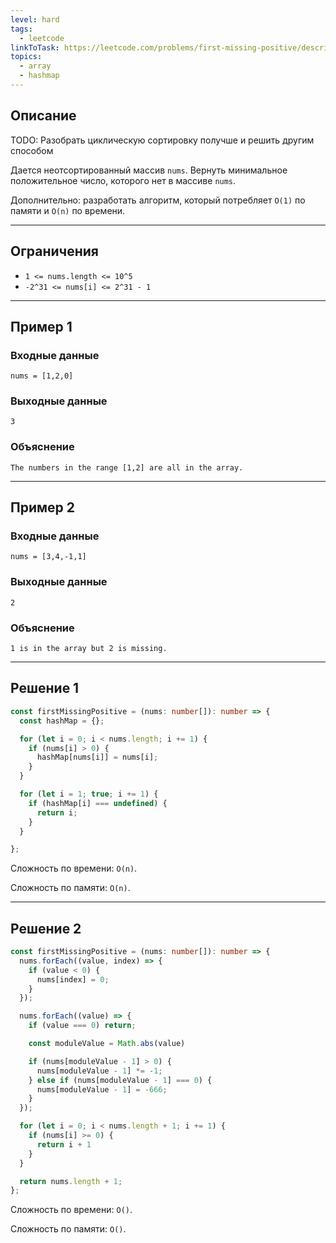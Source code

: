 ```yaml
---
level: hard
tags:
  - leetcode
linkToTask: https://leetcode.com/problems/first-missing-positive/description/
topics:
  - array
  - hashmap
---
```

## Описание

TODO: Разобрать циклическую сортировку получше и решить другим способом

Дается неотсортированный массив `nums`. Вернуть минимальное положительное число, которого нет в массиве `nums`.

Дополнительно: разработать алгоритм, который потребляет `O(1)` по памяти и `O(n)` по времени.

---
## Ограничения

- `1 <= nums.length <= 10^5`
- `-2^31 <= nums[i] <= 2^31 - 1`

---
## Пример 1

### Входные данные

```
nums = [1,2,0]
```
### Выходные данные

```
3
```
### Объяснение

```
The numbers in the range [1,2] are all in the array.
```

---
## Пример 2

### Входные данные

```
nums = [3,4,-1,1]
```
### Выходные данные

```
2
```
### Объяснение

```
1 is in the array but 2 is missing.
```

---
## Решение 1

```typescript
const firstMissingPositive = (nums: number[]): number => {
  const hashMap = {};

  for (let i = 0; i < nums.length; i += 1) {
    if (nums[i] > 0) {
      hashMap[nums[i]] = nums[i];
    }
  }

  for (let i = 1; true; i += 1) {
    if (hashMap[i] === undefined) {
      return i;
    }
  }

};
```

Сложность по времени: `O(n)`.

Сложность по памяти: `O(n)`.

---
## Решение 2

```typescript
const firstMissingPositive = (nums: number[]): number => {
  nums.forEach((value, index) => {
    if (value < 0) {
      nums[index] = 0;
    }
  });

  nums.forEach((value) => {
    if (value === 0) return; 

    const moduleValue = Math.abs(value)

    if (nums[moduleValue - 1] > 0) {
      nums[moduleValue - 1] *= -1;
    } else if (nums[moduleValue - 1] === 0) {
      nums[moduleValue - 1] = -666;
    }
  });

  for (let i = 0; i < nums.length + 1; i += 1) {
    if (nums[i] >= 0) {
      return i + 1
    }
  }

  return nums.length + 1;
};
```

Сложность по времени: `O()`.

Сложность по памяти: `O()`.